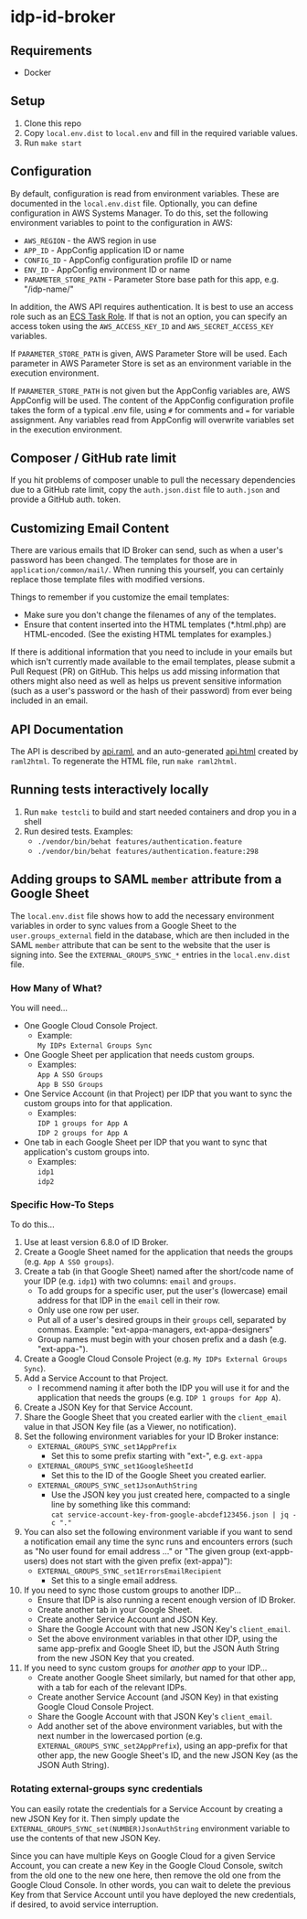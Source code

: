 # idp-id-broker #


## Requirements ##
- Docker

## Setup ##
1. Clone this repo
2. Copy ```local.env.dist``` to ```local.env``` and fill in the required variable values.
3. Run `make start`

## Configuration

By default, configuration is read from environment variables. These are documented
in the `local.env.dist` file. Optionally, you can define configuration in AWS Systems Manager.
To do this, set the following environment variables to point to the configuration in
AWS:

* `AWS_REGION` - the AWS region in use
* `APP_ID` - AppConfig application ID or name
* `CONFIG_ID` - AppConfig configuration profile ID or name
* `ENV_ID` - AppConfig environment ID or name
* `PARAMETER_STORE_PATH` - Parameter Store base path for this app, e.g. "/idp-name/"

In addition, the AWS API requires authentication. It is best to use an access role
such as an [ECS Task Role](https://docs.aws.amazon.com/AmazonECS/latest/developerguide/task-iam-roles.html).
If that is not an option, you can specify an access token using the `AWS_ACCESS_KEY_ID` and
`AWS_SECRET_ACCESS_KEY` variables.

If `PARAMETER_STORE_PATH` is given, AWS Parameter Store will be used. Each parameter in AWS Parameter
Store is set as an environment variable in the execution environment.

If `PARAMETER_STORE_PATH` is not given but the AppConfig variables are, AWS AppConfig will be used.
The content of the AppConfig configuration profile takes the form of a typical .env file, using `#`
for comments and `=` for variable assignment. Any variables read from AppConfig will overwrite variables
set in the execution environment.

## Composer / GitHub rate limit
If you hit problems of composer unable to pull the necessary dependencies
due to a GitHub rate limit, copy the `auth.json.dist` file to `auth.json` and
provide a GitHub auth. token.

## Customizing Email Content
There are various emails that ID Broker can send, such as when a user's password
has been changed. The templates for those are in `application/common/mail/`. When
running this yourself, you can certainly replace those template files with
modified versions.

Things to remember if you customize the email templates:

 - Make sure you don't change the filenames of any of the templates.
 - Ensure that content inserted into the HTML templates (*.html.php) are
   HTML-encoded. (See the existing HTML templates for examples.)

If there is additional information that you need to include in your emails but
which isn't currently made available to the email templates, please submit a
Pull Request (PR) on GitHub. This helps us add missing information that others
might also need as well as helps us prevent sensitive information (such as a
user's password or the hash of their password) from ever being included in an
email.

## API Documentation
The API is described by [api.raml](api.raml), and an auto-generated [api.html](api.html) created by
`raml2html`. To regenerate the HTML file, run `make raml2html`.

## Running tests interactively locally
1. Run `make testcli` to build and start needed containers and drop you in a shell
2. Run desired tests. Examples:
   * `./vendor/bin/behat features/authentication.feature`
   * `./vendor/bin/behat features/authentication.feature:298`

## Adding groups to SAML `member` attribute from a Google Sheet

The `local.env.dist` file shows how to add the necessary environment variables
in order to sync values from a Google Sheet to the `user.groups_external` field
in the database, which are then included in the SAML `member` attribute that can
be sent to the website that the user is signing into. See the
`EXTERNAL_GROUPS_SYNC_*` entries in the `local.env.dist` file.

### How Many of What?

You will need...

* One Google Cloud Console Project.
  * Example:  
    `My IDPs External Groups Sync`
* One Google Sheet per application that needs custom groups.
  * Examples:  
    `App A SSO Groups`  
    `App B SSO Groups`
* One Service Account (in that Project) per IDP that you want to sync the
  custom groups into for that application.
  * Examples:  
    `IDP 1 groups for App A`  
    `IDP 2 groups for App A`
* One tab in each Google Sheet per IDP that you want to sync that application's
  custom groups into.
  * Examples:  
    `idp1`  
    `idp2`

### Specific How-To Steps

To do this...

1. Use at least version 6.8.0 of ID Broker.
2. Create a Google Sheet named for the application that needs the groups
   (e.g. `App A SSO groups`).
3. Create a tab (in that Google Sheet) named after the short/code name of your
   IDP (e.g. `idp1`) with two columns: `email` and `groups`.
   - To add groups for a specific user, put the user's (lowercase) email address
     for that IDP in the `email` cell in their row.
   - Only use one row per user.
   - Put all of a user's desired groups in their `groups` cell, separated by
     commas. Example: "ext-appa-managers, ext-appa-designers"
   - Group names must begin with your chosen prefix and a dash
     (e.g. "ext-appa-").
4. Create a Google Cloud Console Project (e.g. `My IDPs External Groups Sync`).
5. Add a Service Account to that Project.
   - I recommend naming it after both the IDP you will use it for and the
     application that needs the groups (e.g. `IDP 1 groups for App A`).
6. Create a JSON Key for that Service Account.
7. Share the Google Sheet that you created earlier with the `client_email` value
   in that JSON Key file (as a Viewer, no notification).
8. Set the following environment variables for your ID Broker instance:
   - `EXTERNAL_GROUPS_SYNC_set1AppPrefix`
     - Set this to some prefix starting with "ext-", e.g. `ext-appa`
   - `EXTERNAL_GROUPS_SYNC_set1GoogleSheetId`
     - Set this to the ID of the Google Sheet you created earlier.
   - `EXTERNAL_GROUPS_SYNC_set1JsonAuthString`
     - Use the JSON key you just created here, compacted to a single line by
       something like this command:  
       `cat service-account-key-from-google-abcdef123456.json | jq -c "."`
9. You can also set the following environment variable if you want to send a
   notification email any time the sync runs and encounters errors (such as
   "No user found for email address ..." or "The given group (ext-appb-users)
   does not start with the given prefix (ext-appa)"):
   - `EXTERNAL_GROUPS_SYNC_set1ErrorsEmailRecipient`
     - Set this to a single email address.
10. If you need to sync those custom groups to another IDP...
    - Ensure that IDP is also running a recent enough version of ID Broker.
    - Create another tab in your Google Sheet.
    - Create another Service Account and JSON Key.
    - Share the Google Account with that new JSON Key's `client_email`.
    - Set the above environment variables in that other IDP, using the same
      app-prefix and Google Sheet ID, but the JSON Auth String from the new JSON
      Key that you created.
11. If you need to sync custom groups for _another app_ to your IDP...
    - Create another Google Sheet similarly, but named for that other app, with
      a tab for each of the relevant IDPs.
    - Create another Service Account (and JSON Key) in that existing Google
      Cloud Console Project.
    - Share the Google Account with that JSON Key's `client_email`.
    - Add another set of the above environment variables, but with the next
      number in the lowercased portion
      (e.g. `EXTERNAL_GROUPS_SYNC_set2AppPrefix`), using an app-prefix for that
      other app, the new Google Sheet's ID, and the new JSON Key (as the JSON
      Auth String).

### Rotating external-groups sync credentials

You can easily rotate the credentials for a Service Account by creating a new
JSON Key for it. Then simply update the
`EXTERNAL_GROUPS_SYNC_set(NUMBER)JsonAuthString` environment variable to use the
contents of that new JSON Key.

Since you can have multiple Keys on Google Cloud for a given Service Account,
you can create a new Key in the Google Cloud Console, switch from the old one to
the new one here, then remove the old one from the Google Cloud Console. In
other words, you can wait to delete the previous Key from that Service Account
until you have deployed the new credentials, if desired, to avoid service
interruption.
